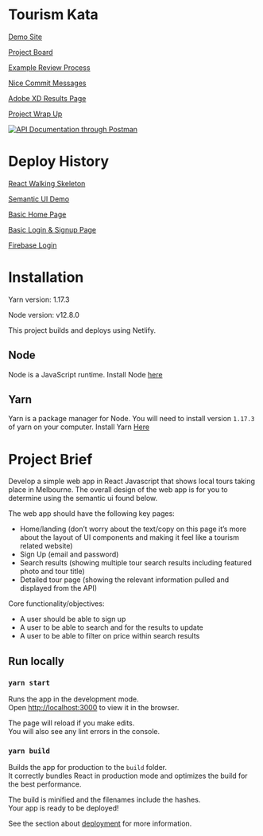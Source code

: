 # Tourism Kata

[Demo Site](https://tourism-kata.netlify.app/)

[Project Board](https://github.com/joseph-allen/Kata-Tourism/projects/1)

[Example Review Process](https://github.com/joseph-allen/Kata-Tourism/pull/18)

[Nice Commit Messages](https://github.com/joseph-allen/Kata-Tourism/commits/master)

[Adobe XD Results Page](https://xd.adobe.com/view/6a88bde5-7cdf-4ed3-580e-cd27a1e8a070-1cb9/?fullscreen&hints=off)

[Project Wrap Up](https://docs.google.com/presentation/d/106EDljOOIknpWGHWGvPnodsx8iadYqFiTqYthz8R2Hg/edit?usp=sharing)

[![API Documentation through Postman](https://run.pstmn.io/button.svg)](https://app.getpostman.com/run-collection/22415cd48a31356935e8)

# Deploy History

[React Walking Skeleton](https://deploy-preview-20--tourism-kata.netlify.app/)

[Semantic UI Demo](https://deploy-preview-21--tourism-kata.netlify.app/)

[Basic Home Page](https://deploy-preview-23--tourism-kata.netlify.app/)

[Basic Login & Signup Page](https://deploy-preview-24--tourism-kata.netlify.app/)

[Firebase Login](https://deploy-preview-25--tourism-kata.netlify.app/)

# Installation

Yarn version: 1.17.3

Node version: v12.8.0

This project builds and deploys using Netlify.

## Node

Node is a JavaScript runtime. Install Node [here](https://nodejs.org/en/download/releases/)

## Yarn

Yarn is a package manager for Node. You will need to install version `1.17.3` of yarn on your computer. Install Yarn [Here](https://classic.yarnpkg.com/en/docs/install/#mac-stable)

# Project Brief

Develop a simple web app in React Javascript that shows local tours taking place in Melbourne. The overall design of the web app is for you to determine using the semantic ui found below.

The web app should have the following key pages:

- Home/landing (don’t worry about the text/copy on this page it’s more about the layout of UI components and making it feel like a tourism related website)
- Sign Up (email and password)
- Search results (showing multiple tour search results including featured photo and tour title)
- Detailed tour page (showing the relevant information pulled and displayed from the API)

Core functionality/objectives:

- A user should be able to sign up
- A user to be able to search and for the results to update
- A user to be able to filter on price within search results

## Run locally

### `yarn start`

Runs the app in the development mode.<br />
Open [http://localhost:3000](http://localhost:3000) to view it in the browser.

The page will reload if you make edits.<br />
You will also see any lint errors in the console.

### `yarn build`

Builds the app for production to the `build` folder.<br />
It correctly bundles React in production mode and optimizes the build for the best performance.

The build is minified and the filenames include the hashes.<br />
Your app is ready to be deployed!

See the section about [deployment](https://facebook.github.io/create-react-app/docs/deployment) for more information.
